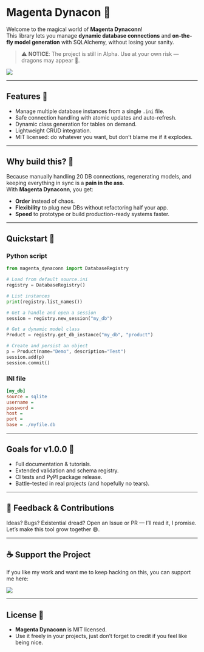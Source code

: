 # Magenta Dynacon 🔌

Welcome to the magical world of **Magenta Dynaconn**!  
This library lets you manage **dynamic database connections** and **on-the-fly model generation** with SQLAlchemy, without losing your sanity.

> ⚠️ **NOTICE**: The project is still in Alpha. Use at your own risk — dragons may appear 🐉.

<a href="https://ko-fi.com/mostazaniikkkk" target="_blank">
  <img src="https://www.ko-fi.com/img/githubbutton_sm.svg">
</a>

---

## Features 🌟

- Manage multiple database instances from a single `.ini` file.  
- Safe connection handling with atomic updates and auto-refresh.  
- Dynamic class generation for tables on demand.  
- Lightweight CRUD integration.  
- MIT licensed: do whatever you want, but don’t blame me if it explodes.

---

## Why build this? 🤔

Because manually handling 20 DB connections, regenerating models, and keeping everything in sync is a **pain in the ass**.  
With **Magenta Dynaconn**, you get:

- **Order** instead of chaos.  
- **Flexibility** to plug new DBs without refactoring half your app.  
- **Speed** to prototype or build production-ready systems faster.

---

## Quickstart 🚀

### Python script
```python
from magenta_dynaconn import DatabaseRegistry

# Load from default source.ini
registry = DatabaseRegistry()

# List instances
print(registry.list_names())

# Get a handle and open a session
session = registry.new_session("my_db")

# Get a dynamic model class
Product = registry.get_db_instance("my_db", "product")

# Create and persist an object
p = Product(name="Demo", description="Test")
session.add(p)
session.commit()
```
### INI file
```ini
[my_db]
source = sqlite
username = 
password = 
host = 
port = 
base = ./myfile.db
```

---

## Goals for v1.0.0 🎯

- Full documentation & tutorials.  
- Extended validation and schema registry.  
- CI tests and PyPI package release.  
- Battle-tested in real projects (and hopefully no tears).

---

## 📣 Feedback & Contributions

Ideas? Bugs? Existential dread? Open an Issue or PR — I’ll read it, I promise.  
Let’s make this tool grow together 😄.

---

## ☕ Support the Project

If you like my work and want me to keep hacking on this, you can support me here:

<a href="https://ko-fi.com/mostazaniikkkk" target="_blank">
  <img src="https://www.ko-fi.com/img/githubbutton_sm.svg">
</a>

---

## License 📜

- **Magenta Dynaconn** is MIT licensed.  
- Use it freely in your projects, just don’t forget to credit if you feel like being nice.

